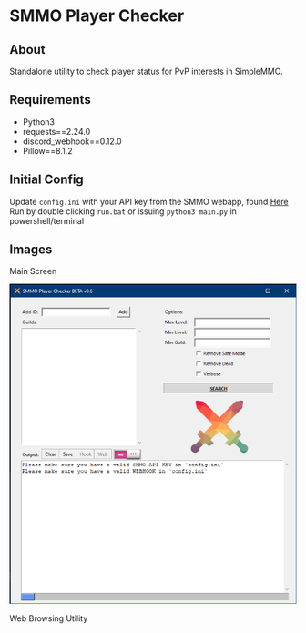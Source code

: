 # SMMO Player Checker
## About
Standalone utility to check player status for PvP interests in SimpleMMO.

## Requirements
-	Python3
- requests==2.24.0
- discord_webhook==0.12.0
- Pillow==8.1.2

## Initial Config
Update `config.ini` with your API key from the SMMO webapp, found [Here](https://web.simple-mmo.com/p-api/home)
Run by double clicking `run.bat` or issuing `python3 main.py` in powershell/terminal

## Images
Main Screen

![](./images/sample.png)

Web Browsing Utility
[](https://i.gyazo.com/66f4e7bce22df1c97ce7c03a1c7870b1.mp4)
